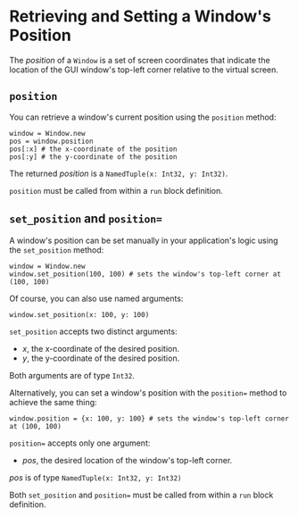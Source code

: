 # Retrieving and Setting a Window's Position

The *position* of a `Window` is a set of screen coordinates that indicate the location of the GUI window's top-left corner relative to the virtual screen.

## `position`

You can retrieve a window's current position using the `position` method:

```crystal
window = Window.new
pos = window.position
pos[:x] # the x-coordinate of the position
pos[:y] # the y-coordinate of the position
```

The returned *position* is a `NamedTuple(x: Int32, y: Int32)`.

`position` must be called from within a `run` block definition.

## `set_position` and `position=`

A window's position can be set manually in your application's logic using the `set_position` method:

```crystal
window = Window.new
window.set_position(100, 100) # sets the window's top-left corner at (100, 100)
```

Of course, you can also use named arguments:

```crystal
window.set_position(x: 100, y: 100)
```

`set_position` accepts two distinct arguments:

- *x*, the x-coordinate of the desired position.
- *y*, the y-coordinate of the desired position.

Both arguments are of type `Int32`.

Alternatively, you can set a window's position with the `position=` method to achieve the same thing:

```crystal
window.position = {x: 100, y: 100} # sets the window's top-left corner at (100, 100)
```

`position=` accepts only one argument:

- *pos*, the desired location of the window's top-left corner.

*pos* is of type `NamedTuple(x: Int32, y: Int32)`

Both `set_position` and `position=` must be called from within a `run` block definition.